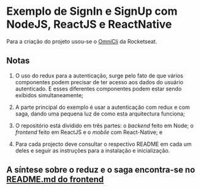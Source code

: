 # Exemplo de SignIn e SignUp com NodeJS, ReactJS e ReactNative

Para a criação do projeto usou-se o [OmniCli](https://www.npmjs.com/package/@rocketseat/omni) da Rocketseat.

## Notas

1. O uso do redux para a autenticação, surge pelo fato de que vários componentes podem precisar de ter acesso aos dados do usuário autenticado. E esses diferentes componentes podem estar sendo exibidos simultaneamente;

2. A parte principal do exemplo é usar a autenticação com redux e com saga, dando uma pequena luz de como esta arquitectura funciona;

3. O repositório está dividido em três partes: o _backend_ feito em Node; o _frontend_ feito em ReactJS e o _mobile_ com React-Native; e

4. Para cada projecto deve consultar o respectivo README em cada um deles e seguir as instruções para a instalação e inicialização.

## A síntese sobre o reduz e o saga encontra-se no [README.md do frontend](/web/README.md)
